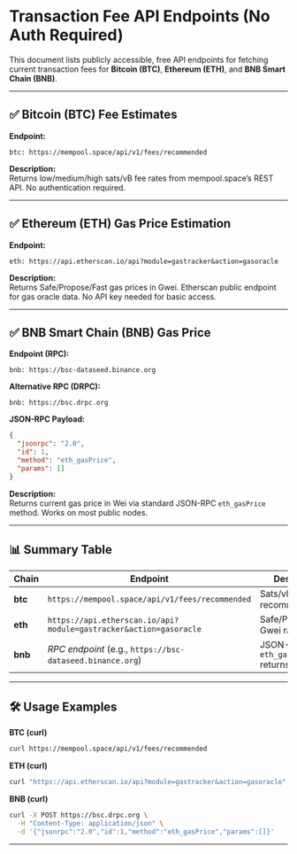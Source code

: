 
# Transaction Fee API Endpoints (No Auth Required)

This document lists publicly accessible, free API endpoints for fetching current transaction fees for **Bitcoin (BTC)**, **Ethereum (ETH)**, and **BNB Smart Chain (BNB)**.

---

## ✅ Bitcoin (BTC) Fee Estimates

**Endpoint:**  
```
btc: https://mempool.space/api/v1/fees/recommended
```  

**Description:**  
Returns low/medium/high sats/vB fee rates from mempool.space’s REST API. No authentication required.

---

## ✅ Ethereum (ETH) Gas Price Estimation

**Endpoint:**  
```
eth: https://api.etherscan.io/api?module=gastracker&action=gasoracle
```  

**Description:**  
Returns Safe/Propose/Fast gas prices in Gwei. Etherscan public endpoint for gas oracle data. No API key needed for basic access.

---

## ✅ BNB Smart Chain (BNB) Gas Price

**Endpoint (RPC):**  
```
bnb: https://bsc-dataseed.binance.org
```  

**Alternative RPC (DRPC):**  
```
bnb: https://bsc.drpc.org
```  

**JSON-RPC Payload:**  
```json
{
  "jsonrpc": "2.0",
  "id": 1,
  "method": "eth_gasPrice",
  "params": []
}
```  

**Description:**  
Returns current gas price in Wei via standard JSON-RPC `eth_gasPrice` method. Works on most public nodes.

---

## 📊 Summary Table

| Chain | Endpoint | Description |
|-------|----------|-------------|
| **btc** | `https://mempool.space/api/v1/fees/recommended` | Sats/vB fee recommendations |
| **eth** | `https://api.etherscan.io/api?module=gastracker&action=gasoracle` | Safe/Propose/Fast Gwei rates |
| **bnb** | *RPC endpoint* (e.g., `https://bsc-dataseed.binance.org`) | JSON-RPC call `eth_gasPrice` returns Wei |

---

## 🛠️ Usage Examples

**BTC (curl)**  
```bash
curl https://mempool.space/api/v1/fees/recommended
```

**ETH (curl)**  
```bash
curl "https://api.etherscan.io/api?module=gastracker&action=gasoracle"
```

**BNB (curl)**  
```bash
curl -X POST https://bsc.drpc.org \
  -H "Content-Type: application/json" \
  -d '{"jsonrpc":"2.0","id":1,"method":"eth_gasPrice","params":[]}'
```

---
